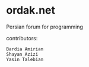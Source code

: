 # ordak.net
Persian forum for programming

contributors:

    Bardia Amirian
    Shayan Azizi
    Yasin Talebian